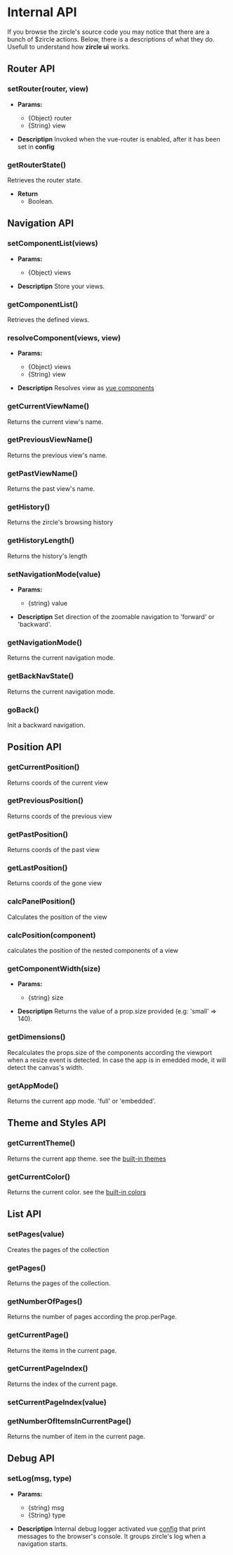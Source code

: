 # Internal API
If you browse the zircle's source code you may notice that there are a bunch of $zircle actions. Below, there is a descriptions of what they do. Usefull to understand how **zircle ui** works.


## Router API
### setRouter(router, view)
- **Params:**
    - {Object} router
    - {String} view

- **Descriptipn**
Invoked when the vue-router is enabled, after it has been set in **config**

### getRouterState()
Retrieves the router state.

- **Return**
  - Boolean.

## Navigation API
### setComponentList(views)
- **Params:**
    - {Object} views

- **Descriptipn**
Store your views.

### getComponentList()
Retrieves the defined views.

### resolveComponent(views, view)
- **Params:**
    - {Object} views
    - {String} view

- **Descriptipn**
Resolves view as [vue components](#)

### getCurrentViewName()
Returns the current view's name.

### getPreviousViewName()
Returns the previous view's name.

### getPastViewName()
Returns the past view's name.

### getHistory()
Returns the zircle's browsing history

### getHistoryLength()
Returns the history's length

### setNavigationMode(value)
- **Params:**
    - {string} value

- **Descriptipn**
Set direction of the zoomable navigation to 'forward' or 'backward'.

### getNavigationMode()
Returns the current navigation mode.

### getBackNavState()
Returns the current navigation mode.

### goBack()
Init a backward navigation.

## Position API
### getCurrentPosition()
Returns coords of the current view

### getPreviousPosition()
Returns coords of the previous view

### getPastPosition()
Returns coords of the past view

### getLastPosition()
Returns coords of the gone view

### calcPanelPosition()
Calculates the position of the view

### calcPosition(component)
calculates the position of the nested components of a view

### getComponentWidth(size)
- **Params:**
    - {string} size

- **Descriptipn**
Returns the value of a prop.size provided (e.g: 'small' => 140).

### getDimensions()
Recalculates the props.size of the components according the viewport when a resize event is detected. In case the app is in emedded mode, it will detect the canvas's width.

### getAppMode()
Returns the current app mode. 'full' or 'embedded'.

## Theme and Styles API
### getCurrentTheme()
Returns the current app theme. see the [built-in themes](#themes)

### getCurrentColor()
Returns the current color. see the [built-in colors](#colors)

## List API
### setPages(value)
Creates the pages of the collection

### getPages()
Returns the pages of the collection.

### getNumberOfPages()
Returns the number of pages according the prop.perPage.

### getCurrentPage()
Returns the items in the current page.

### getCurrentPageIndex()
Returns the index of the current page.

### setCurrentPageIndex(value)

### getNumberOfItemsInCurrentPage()
Returns the number of item in the current page.

## Debug API
### setLog(msg, type)
- **Params:**
    - {string} msg
    - {String} type

- **Descriptipn**
Internal debug logger activated vue [config](#setapp) that print messages to the browser's console.
It groups zircle's log when a navigation starts.



